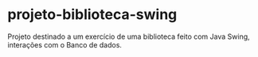 # projeto-biblioteca-swing
Projeto destinado a um exercício de uma biblioteca feito com Java Swing, interações com o Banco de dados.
